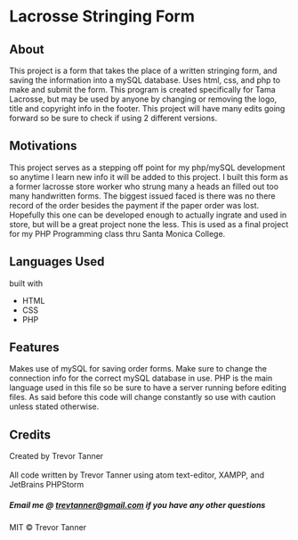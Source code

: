 # Lacrosse Stringing Form
## About
This project is a form that takes the place of a written stringing form, and
saving the information into a mySQL database. Uses html, css, and php to make
and submit the form. This program is created specifically for Tama Lacrosse,
but may be used by anyone by changing or removing the logo, title and copyright
info in the footer. This project will have many edits going forward so be sure
to check if using 2 different versions.

## Motivations
This project serves as a stepping off point for my php/mySQL development so
anytime I learn new info it will be added to this project. I built this form as
a former lacrosse store worker who strung many a heads an filled out too many
handwritten forms. The biggest issued faced is there was no there record of the
order besides the payment if the paper order was lost. Hopefully this one can be
developed enough to actually ingrate and used in store, but will be a great
project none the less. This is used as a final project for my PHP Programming
class thru Santa Monica College.

## Languages Used
built with
- HTML
- CSS
- PHP

## Features
Makes use of mySQL for saving order forms. Make sure to change the connection
info for the correct mySQL database in use. PHP is the main language used in
this file so be sure to have a server running before editing files. As said
before this code will change constantly so use with caution unless stated otherwise.

## Credits
Created by Trevor Tanner
<br><br>
All code written by Trevor Tanner using atom text-editor, XAMPP, and JetBrains PHPStorm

##### Email me @ trevtanner@gmail.com if you have any other questions

MIT © Trevor Tanner
